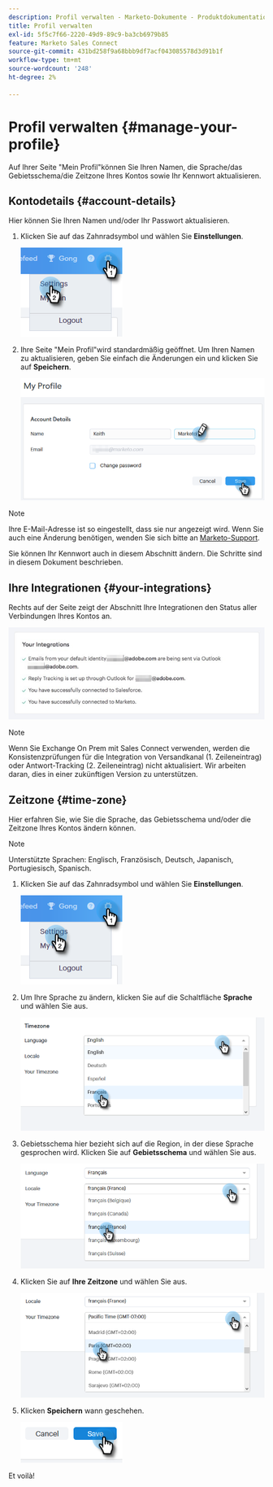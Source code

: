```yaml
---
description: Profil verwalten - Marketo-Dokumente - Produktdokumentation
title: Profil verwalten
exl-id: 5f5c7f66-2220-49d9-89c9-ba3cb6979b85
feature: Marketo Sales Connect
source-git-commit: 431bd258f9a68bbb9df7acf043085578d3d91b1f
workflow-type: tm+mt
source-wordcount: '248'
ht-degree: 2%

---
```


# Profil verwalten {#manage-your-profile}

Auf Ihrer Seite &quot;Mein Profil&quot;können Sie Ihren Namen, die Sprache/das Gebietsschema/die Zeitzone Ihres Kontos sowie Ihr Kennwort aktualisieren.

## Kontodetails {#account-details}

Hier können Sie Ihren Namen und/oder Ihr Passwort aktualisieren.

1. Klicken Sie auf das Zahnradsymbol und wählen Sie **Einstellungen**.

   ![](assets/manage-your-profile-1.png)

1. Ihre Seite &quot;Mein Profil&quot;wird standardmäßig geöffnet. Um Ihren Namen zu aktualisieren, geben Sie einfach die Änderungen ein und klicken Sie auf **Speichern**.

   ![](assets/manage-your-profile-2.png)

>[!NOTE]
>
>Ihre E-Mail-Adresse ist so eingestellt, dass sie nur angezeigt wird. Wenn Sie auch eine Änderung benötigen, wenden Sie sich bitte an [Marketo-Support](https://nation.marketo.com/t5/Support/ct-p/Support).

Sie können Ihr Kennwort auch in diesem Abschnitt ändern. Die Schritte sind in diesem Dokument beschrieben.

## Ihre Integrationen {#your-integrations}

Rechts auf der Seite zeigt der Abschnitt Ihre Integrationen den Status aller Verbindungen Ihres Kontos an.

![](assets/manage-your-profile-3.png)

>[!NOTE]
>
>Wenn Sie Exchange On Prem mit Sales Connect verwenden, werden die Konsistenzprüfungen für die Integration von Versandkanal (1. Zeileneintrag) oder Antwort-Tracking (2. Zeileneintrag) nicht aktualisiert. Wir arbeiten daran, dies in einer zukünftigen Version zu unterstützen.

## Zeitzone {#time-zone}

Hier erfahren Sie, wie Sie die Sprache, das Gebietsschema und/oder die Zeitzone Ihres Kontos ändern können.

>[!NOTE]
>
>Unterstützte Sprachen: Englisch, Französisch, Deutsch, Japanisch, Portugiesisch, Spanisch.

1. Klicken Sie auf das Zahnradsymbol und wählen Sie **Einstellungen**.

   ![](assets/manage-your-profile-4.png)

1. Um Ihre Sprache zu ändern, klicken Sie auf die Schaltfläche **Sprache** und wählen Sie aus.

   ![](assets/manage-your-profile-5.png)

1. Gebietsschema hier bezieht sich auf die Region, in der diese Sprache gesprochen wird. Klicken Sie auf **Gebietsschema** und wählen Sie aus.

   ![](assets/manage-your-profile-6.png)

1. Klicken Sie auf **Ihre Zeitzone** und wählen Sie aus.

   ![](assets/manage-your-profile-7.png)

1. Klicken **Speichern** wann geschehen.

   ![](assets/manage-your-profile-8.png)

Et voilà!
